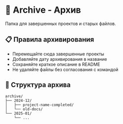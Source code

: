 # 📁 Archive - Архив

Папка для завершенных проектов и старых файлов.

## 📋 Правила архивирования

- Перемещайте сюда завершенные проекты
- Добавляйте дату архивирования в название
- Сохраняйте краткое описание в README
- Не удаляйте файлы без согласования с командой

## 📅 Структура архива

```
archive/
├── 2024-12/
│   ├── project-name-completed/
│   └── old-docs/
└── 2025-01/
    └── ...
```
